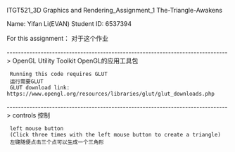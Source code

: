 ITGT521_3D Graphics and Rendering_Assignment_1 The-Triangle-Awakens

Name: Yifan Li(EVAN) 
Student ID: 6537394

For this assignment：
对于这个作业

 ------------------------------------------------------------------------------> OpenGL Utility Toolkit  OpenGL的应用工具包
 
     Running this code requires GLUT 
     运行需要GLUT
     GLUT download link: https://www.opengl.org/resources/libraries/glut/glut_downloads.php

 ------------------------------------------------------------------------------> controls  控制

     left mouse button
     (Click three times with the left mouse button to create a triangle)
     左键随便点击三个点可以生成一个三角形
              
